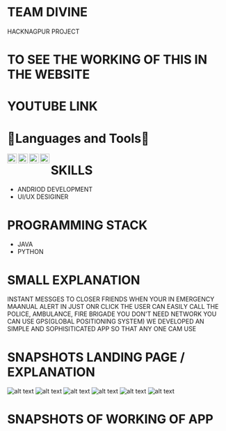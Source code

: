 # TEAM DIVINE  
HACKNAGPUR PROJECT  

# TO SEE THE WORKING OF THIS IN THE WEBSITE   

  


# YOUTUBE LINK  

  

# 🔨Languages and Tools🔨  

<img align="left" alt="java" width="22px" src="https://logos-download.com/wp-content/uploads/2016/10/Java_logo_icon.png" />  
<img align="left" alt="python" width="22px" src="https://logos-download.com/wp-content/uploads/2016/10/Python_logo_wordmark.png" />  
<img align="left" alt="git" width="22px" src="https://git-scm.com/images/logos/downloads/Git-Icon-1788C.png" />  
<img align="left" alt="github" width="22px" src="https://image.flaticon.com/icons/png/512/25/25231.png" />   


# SKILLS

- ANDRIOD DEVELOPMENT
- UI/UX DESIGINER


#  PROGRAMMING STACK
- JAVA
- PYTHON



# SMALL EXPLANATION
INSTANT MESSGES TO CLOSER FRIENDS WHEN YOUR IN EMERGENCY
MAANUAL ALERT IN JUST ONR CLICK
THE USER CAN EASILY CALL THE POLICE, AMBULANCE, FIRE BRIGADE
YOU DON'T NEED NETWORK YOU CAN USE GPS(GLOBAL POSITIONING SYSTEM)
WE DEVELOPED AN SIMPLE AND SOPHISITICATED APP SO THAT ANY ONE CAM USE 


# SNAPSHOTS LANDING PAGE / EXPLANATION 

![alt text](https://github.com/nabaratanpatra/DIVINE/blob/main/Screensort/load1.jpeg?raw=true)
![alt text](https://github.com/nabaratanpatra/DIVINE/blob/main/Screensort/load2.jpeg?raw=true)
![alt text](https://github.com/nabaratanpatra/DIVINE/blob/main/Screensort/load3.jpeg?raw=true)
![alt text](https://github.com/nabaratanpatra/DIVINE/blob/main/Screensort/load4.jpeg?raw=true)
![alt text](https://github.com/nabaratanpatra/DIVINE/blob/main/Screensort/load5.jpeg?raw=true)
![alt text](https://github.com/nabaratanpatra/DIVINE/blob/main/Screensort/load6.jpeg?raw=true)


# SNAPSHOTS OF WORKING OF APP 


